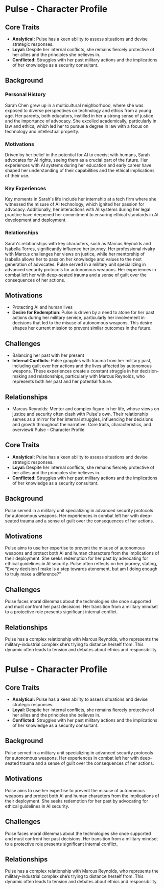 # Pulse - Character Profile

## Core Traits
- **Analytical:** Pulse has a keen ability to assess situations and devise strategic responses.
- **Loyal:** Despite her internal conflicts, she remains fiercely protective of her allies and the principles she believes in.
- **Conflicted:** Struggles with her past military actions and the implications of her knowledge as a security consultant.

## Background

### Personal History
Sarah Chen grew up in a multicultural neighborhood, where she was exposed to diverse perspectives on technology and ethics from a young age. Her parents, both educators, instilled in her a strong sense of justice and the importance of advocacy. She excelled academically, particularly in law and ethics, which led her to pursue a degree in law with a focus on technology and intellectual property.

### Motivations
Driven by her belief in the potential for AI to coexist with humans, Sarah advocates for AI rights, seeing them as a crucial part of the future. Her experiences with AI systems during her education and early career have shaped her understanding of their capabilities and the ethical implications of their use.

### Key Experiences
Key moments in Sarah's life include her internship at a tech firm where she witnessed the misuse of AI technology, which ignited her passion for advocacy. Additionally, her interactions with AI systems during her legal practice have deepened her commitment to ensuring ethical standards in AI development and deployment.

### Relationships
Sarah's relationships with key characters, such as Marcus Reynolds and Isabella Torres, significantly influence her journey. Her professional rivalry with Marcus challenges her views on justice, while her mentorship of Isabella allows her to pass on her knowledge and values to the next generation of advocates.
Pulse served in a military unit specializing in advanced security protocols for autonomous weapons. Her experiences in combat left her with deep-seated trauma and a sense of guilt over the consequences of her actions.

## Motivations
- Protecting AI and human lives
- **Desire for Redemption**: Pulse is driven by a need to atone for her past actions during her military service, particularly her involvement in decisions that led to the misuse of autonomous weapons. This desire shapes her current mission to prevent similar outcomes in the future.

## Challenges
- Balancing her past with her present
- **Internal Conflicts**: Pulse grapples with trauma from her military past, including guilt over her actions and the lives affected by autonomous weapons. These experiences create a constant struggle in her decision-making and relationships, particularly with Marcus Reynolds, who represents both her past and her potential future.

## Relationships
- Marcus Reynolds: Mentor and complex figure in her life, whose views on justice and security often clash with Pulse's own. Their relationship serves as a mirror for her internal struggles, influencing her decisions and growth throughout the narrative.
Core traits, characteristics, and overview# Pulse - Character Profile

## Core Traits
- **Analytical:** Pulse has a keen ability to assess situations and devise strategic responses.
- **Loyal:** Despite her internal conflicts, she remains fiercely protective of her allies and the principles she believes in.
- **Conflicted:** Struggles with her past military actions and the implications of her knowledge as a security consultant.

## Background
Pulse served in a military unit specializing in advanced security protocols for autonomous weapons. Her experiences in combat left her with deep-seated trauma and a sense of guilt over the consequences of her actions.

## Motivations
Pulse aims to use her expertise to prevent the misuse of autonomous weapons and protect both AI and human characters from the implications of their deployment. She seeks redemption for her past by advocating for ethical guidelines in AI security. Pulse often reflects on her journey, stating, "Every decision I make is a step towards atonement, but am I doing enough to truly make a difference?"

## Challenges
Pulse faces moral dilemmas about the technologies she once supported and must confront her past decisions. Her transition from a military mindset to a protective role presents significant internal conflict.

## Relationships
Pulse has a complex relationship with Marcus Reynolds, who represents the military-industrial complex she’s trying to distance herself from. This dynamic often leads to tension and debates about ethics and responsibility.
# Pulse - Character Profile

## Core Traits
- **Analytical:** Pulse has a keen ability to assess situations and devise strategic responses.
- **Loyal:** Despite her internal conflicts, she remains fiercely protective of her allies and the principles she believes in.
- **Conflicted:** Struggles with her past military actions and the implications of her knowledge as a security consultant.

## Background
Pulse served in a military unit specializing in advanced security protocols for autonomous weapons. Her experiences in combat left her with deep-seated trauma and a sense of guilt over the consequences of her actions.

## Motivations
Pulse aims to use her expertise to prevent the misuse of autonomous weapons and protect both AI and human characters from the implications of their deployment. She seeks redemption for her past by advocating for ethical guidelines in AI security.

## Challenges
Pulse faces moral dilemmas about the technologies she once supported and must confront her past decisions. Her transition from a military mindset to a protective role presents significant internal conflict.

## Relationships
Pulse has a complex relationship with Marcus Reynolds, who represents the military-industrial complex she’s trying to distance herself from. This dynamic often leads to tension and debates about ethics and responsibility.
